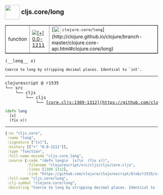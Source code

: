 ## <img width="48px" valign="middle" src="http://i.imgur.com/Hi20huC.png"> cljs.core/long

 <table border="1">
<tr>
<td>function</td>
<td><a href="https://github.com/cljsinfo/api-refs/tree/0.0-1211"><img valign="middle" alt="[+] 0.0-1211" src="https://img.shields.io/badge/+-0.0--1211-lightgrey.svg"></a> </td>
<td>
[<img height="24px" valign="middle" src="http://i.imgur.com/1GjPKvB.png"> <samp>clojure.core/long</samp>](http://clojure.github.io/clojure/branch-master/clojure.core-api.html#clojure.core/long)
</td>
</tr>
</table>

 <samp>
(__long__ x)<br>
</samp>

```
Coerce to long by stripping decimal places. Identical to `int'.
```

---

 <pre>
clojurescript @ r1535
└── src
    └── cljs
        └── cljs
            └── <ins>[core.cljs:1309-1312](https://github.com/clojure/clojurescript/blob/r1535/src/cljs/cljs/core.cljs#L1309-L1312)</ins>
</pre>

```clj
(defn long
  [x]
  (fix x))
```


---

```clj
{:ns "cljs.core",
 :name "long",
 :signature ["[x]"],
 :history [["+" "0.0-1211"]],
 :type "function",
 :full-name-encode "cljs.core_long",
 :source {:code "(defn long\n  [x]\n  (fix x))",
          :filename "clojurescript/src/cljs/cljs/core.cljs",
          :lines [1309 1312],
          :link "https://github.com/clojure/clojurescript/blob/r1535/src/cljs/cljs/core.cljs#L1309-L1312"},
 :full-name "cljs.core/long",
 :clj-symbol "clojure.core/long",
 :docstring "Coerce to long by stripping decimal places. Identical to `int'."}

```
